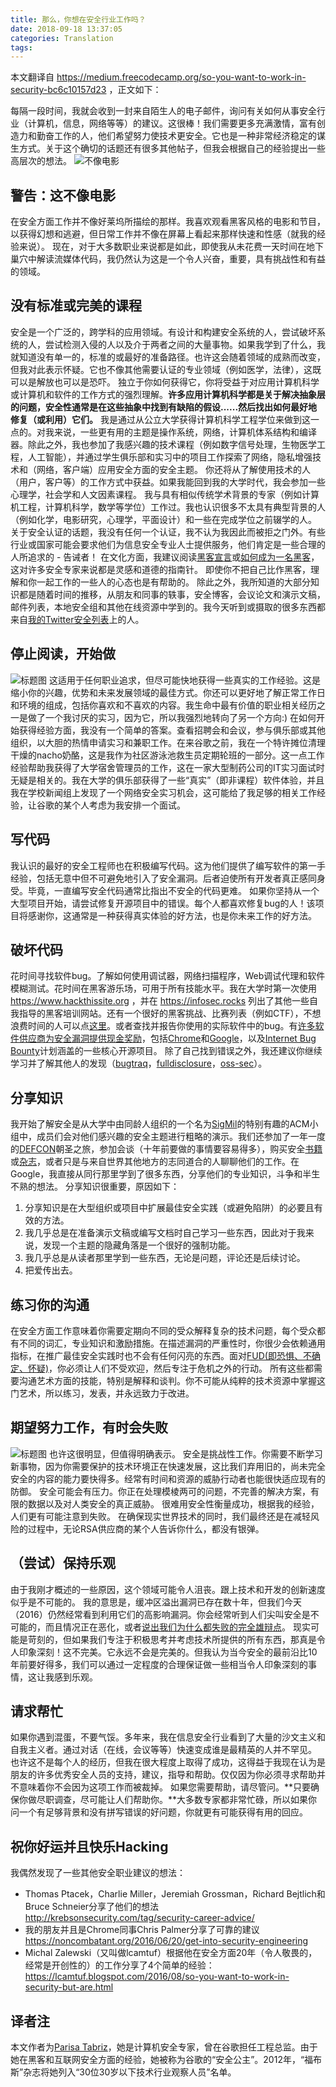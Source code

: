 ```yaml
---
title: 那么，你想在安全行业工作吗？
date: 2018-09-18 13:37:05
categories: Translation
tags:
---
```


本文翻译自 <https://medium.freecodecamp.org/so-you-want-to-work-in-security-bc6c10157d23> ，正文如下：

每隔一段时间，我就会收到一封来自陌生人的电子邮件，询问有关如何从事安全行业（计算机，信息，网络等等）的建议。这很棒！我们需要更多充满激情，富有创造力和勤奋工作的人，他们希望努力使技术更安全。它也是一种非常经济稳定的谋生方式。关于这个确切的话题还有很多其他帖子，但我会根据自己的经验提出一些高层次的想法。
![不像电影](https://cdn-images-1.medium.com/max/1000/1*Z7BjkasC8Kx5JtZ7N5Pe2A.gif)
<!--more-->

## 警告：这不像电影
在安全方面工作并不像好莱坞所描绘的那样。我喜欢观看黑客风格的电影和节目，以获得幻想和逃避，但日常工作并不像在屏幕上看起来那样快速和性感（就我的经验来说）。
现在，对于大多数职业来说都是如此，即使我从未花费一天时间在地下巢穴中解读流媒体代码，我仍然认为这是一个令人兴奋，重要，具有挑战性和有益的领域。

## 没有标准或完美的课程
安全是一个广泛的，跨学科的应用领域。有设计和构建安全系统的人，尝试破坏系统的人，尝试检测入侵的人以及介于两者之间的大量事物。如果我学到了什么，我就知道没有单一的，标准的或最好的准备路径。也许这会随着领域的成熟而改变，但我对此表示怀疑。它也不像其他需要认证的专业领域（例如医学，法律），这既可以是解放也可以是恐吓。
独立于你如何获得它，你将受益于对应用计算机科学或计算机和软件的工作方式的强烈理解。**许多应用计算机科学都是关于解决抽象层的问题，安全性通常是在这些抽象中找到有缺陷的假设......然后找出如何最好地修复（或利用）它们。**
我是通过从公立大学获得计算机科学工程学位来做到这一点的。对我来说，一些更有用的主题是操作系统，网络，计算机体系结构和编译器。除此之外，我也参加了我感兴趣的技术课程（例如数字信号处理，生物医学工程，人工智能），并通过学生俱乐部和实习中的项目工作探索了网络，隐私增强技术和（网络，客户端）应用安全方面的安全主题。
你还将从了解使用技术的人（用户，客户等）的工作方式中获益。如果我能回到我的大学时代，我会参加一些心理学，社会学和人文因素课程。
我与具有相似传统学术背景的专家（例如计算机工程，计算机科学，数学等学位）工作过。我也认识很多不太具有典型背景的人（例如化学，电影研究，心理学，平面设计）和一些在完成学位之前辍学的人。
关于安全认证的话题，我没有任何一个认证，我不认为我因此而被拒之门外。有些行业或国家可能会要求他们为信息安全专业人士提供服务，他们肯定是一些合理的人所追求的 - 告诫者！
在文化方面，我建议阅读[黑客宣言](https://en.wikipedia.org/wiki/Hacker_Manifesto)或[如何成为一名黑客](https://translations.readthedocs.io/en/latest/)，这对许多安全专家来说都是灵感和道德的指南针。 即使你不把自己比作黑客，理解和你一起工作的一些人的心态也是有帮助的。
除此之外，我所知道的大部分知识都是随着时间的推移，从朋友和同事的轶事，安全博客，会议论文和演示文稿，邮件列表，本地安全组和其他在线资源中学到的。我今天听到或摄取的很多东西都来自[我的Twitter安全列表](https://twitter.com/laparisa/lists/security)上的人。

## 停止阅读，开始做
![标题图](https://cdn-images-1.medium.com/max/1000/1*Q7FRcfOGAAIJoADz0KvTIQ.gif)
这适用于任何职业追求，但尽可能快地获得一些真实的工作经验。这是缩小你的兴趣，优势和未来发展领域的最佳方式。你还可以更好地了解正常工作日和环境的组成，包括你喜欢和不喜欢的内容。我生命中最有价值的职业相关经历之一是做了一个我讨厌的实习，因为它，所以我强烈地转向了另一个方向:)
在如何开始获得经验方面，我没有一个简单的答案。查看招聘会和会议，参与俱乐部或其他组织，以大胆的热情申请实习和兼职工作。在来谷歌之前，我在一个特许摊位清理干燥的nacho奶酪，这是我作为社区游泳池救生员定期轮班的一部分。这一点工作经验帮助我获得了大学宿舍管理员的工作，这在一家大型制药公司的IT实习面试时无疑是相关的。我在大学的俱乐部获得了一些“真实”（即非课程）软件体验，并且我在学校新闻组上发现了一个网络安全实习机会，这可能给了我足够的相关工作经验，让谷歌的某个人考虑为我安排一个面试。

## 写代码
我认识的最好的安全工程师也在积极编写代码。这为他们提供了编写软件的第一手经验，包括无意中但不可避免地引入了安全漏洞。后者迫使所有开发者真正感同身受。毕竟，一直编写安全代码通常比指出不安全的代码更难。
如果你坚持从一个大型项目开始，请尝试修复开源项目中的错误。每个人都喜欢修复bug的人！该项目将感谢你，这通常是一种获得真实体验的好方法，也是你未来工作的好方法。

## 破坏代码
花时间寻找软件bug。了解如何使用调试器，网络扫描程序，Web调试代理和软件模糊测试。花时间在黑客游乐场，可用于所有技能水平。我在大学时第一次使用 <https://www.hackthissite.org> ，并在 <https://infosec.rocks> 列出了其他一些自我指导的黑客培训网站。还有一个很好的黑客挑战、比赛列表（例如CTF），不想浪费时间的人可以点[这里](https://security.stackexchange.com/questions/3592/what-hacking-competitions-challenges-exist)。或者查找并报告你使用的实际软件中的bug。有[许多软件供应商为安全漏洞提供现金奖励](https://www.bugcrowd.com/bug-bounty-list/)，包括[Chrome](https://www.google.com/about/appsecurity/chrome-rewards/)和[Google](https://www.google.com/about/appsecurity/reward-program/)，以及[Internet Bug Bounty](https://www.hackerone.com/internet-bug-bounty)计划涵盖的一些核心开源项目。
除了自己找到错误之外，我还建议你继续学习并了解其他人的发现（[bugtraq](https://seclists.org/bugtraq/)，[fulldisclosure](https://seclists.org/fulldisclosure/)，[oss-sec](https://seclists.org/oss-sec/)）。

## 分享知识
我开始了解安全是从大学中由同龄人组织的一个名为[SigMil](https://www-s.acm.illinois.edu/mailman/listinfo/sigmil-l)的特别有趣的ACM小组中，成员们会对他们感兴趣的安全主题进行粗略的演示。我们还参加了一年一度的[DEFCON](https://www.defcon.org/)朝圣之旅，参加会谈（十年前要做的事情要容易得多），购买安全[书籍](https://www.defcon.org/html/links/book-list.html)或[杂志](https://www.2600.com/)，或者只是与来自世界其他地方的志同道合的人聊聊他们的工作。在Google，我直接从同行那里学到了很多东西，分享他们的专业知识，斗争和半生不熟的想法。
分享知识很重要，原因如下：
1. 分享知识是在大型组织或项目中扩展最佳安全实践（或避免陷阱）的必要且有效的方法。
2. 我几乎总是在准备演示文稿或编写文档时自己学习一些东西，因此对于我来说，发现一个主题的隐藏角落是一个很好的强制功能。
3. 我几乎总是从读者那里学到一些东西，无论是问题，评论还是后续讨论。
4. 把爱传出去。

## 练习你的沟通
在安全方面工作意味着你需要定期向不同的受众解释复杂的技术问题，每个受众都有不同的词汇，专业知识和激励措施。在描述漏洞的严重性时，你很少会依赖通用指标，在推广最佳安全实践时也不会有任何闪亮的东西。面对[FUD(即恐惧、不确定、怀疑)](https://zh.wikipedia.org/zh-cn/FUD)，你必须让人们不受欢迎，然后专注于危机之外的行动。
所有这些都需要沟通艺术方面的技能，特别是解释和谈判。你不可能从纯粹的技术资源中掌握这门艺术，所以练习，发表，并永远致力于改进。

## 期望努力工作，有时会失败
![标题图](https://cdn-images-1.medium.com/max/1000/1*0iQlhQQUroM4_A1zAW6n3w.gif)
也许这很明显，但值得明确表示。
安全是挑战性工作。你需要不断学习新事物，因为你需要保护的技术环境正在快速发展，这比我们弃用旧的，尚未完全安全的内容的能力要快得多。经常有时间和资源的威胁行动者也能很快适应现有的防御。
安全可能会有压力。你正在处理模棱两可的问题，不完善的解决方案，有限的数据以及对人类安全的真正威胁。
很难用安全性衡量成功，根据我的经验，人们更有可能注意到失败。 在确保现实世界技术的同时，我们最终还是在减轻风险的过程中，无论RSA供应商的某个人告诉你什么，都没有银弹。

## （尝试）保持乐观
由于我刚才概述的一些原因，这个领域可能令人沮丧。跟上技术和开发的创新速度似乎是不可能的。 我的意思是，缓冲区溢出漏洞已存在数十年，但我们今天（2016）仍然经常看到利用它们的高影响漏洞。你会经常听到人们尖叫安全是不可能的，而且情况正在恶化，或者[说出我们为什么都失败的完全雄辩点](https://lcamtuf.blogspot.com/2010/05/security-engineering-broken-promises.html)。
现实可能是苛刻的，但如果我们专注于积极思考并考虑技术所提供的所有东西，那真是令人印象深刻！这不完美。它永远不会是完美的。但我认为当今安全的最前沿比10年前要好得多，我们可以通过一定程度的合理保证做一些相当令人印象深刻的事情，这让我感到乐观。

## 请求帮忙
如果你遇到混蛋，不要气馁。多年来，我在信息安全行业看到了大量的沙文主义和自我主义者。通过对话（在线，会议等等）快速变成谁是最精英的人并不罕见。
也许这不是每个人的经历，但我在很大程度上取得了成功，这得益于我现在认为是朋友的许多优秀安全人员的支持，建议，指导和帮助。仅仅因为你必须寻求帮助并不意味着你不会因为这项工作而被裁掉。
如果您需要帮助，请尽管问。**只要确保你做尽职调查，尽可能让人们帮助你。**大多数专家都非常忙碌，所以如果你问一个有足够背景和没有拼写错误的好问题，你就更有可能获得有用的回应。

## 祝你好运并且快乐Hacking
我偶然发现了一些其他安全职业建议的想法：

- Thomas Ptacek，Charlie Miller，Jeremiah Grossman，Richard Bejtlich和Bruce Schneier分享了他们的想法 <http://krebsonsecurity.com/tag/security-career-advice/>
- 我的朋友并且是Chrome同事Chris Palmer分享了可靠的建议 <https://noncombatant.org/2016/06/20/get-into-security-engineering>
- Michal Zalewski（又叫做lcamt​​uf）根据他在安全方面20年（令人敬畏的，经常是开创性的）的工作分享了4个简单的经验：<https://lcamtuf.blogspot.com/2016/08/so-you-want-to-work-in-security-but-are.html>

## 译者注
本文作者为[Parisa Tabriz](https://en.wikipedia.org/wiki/Parisa_Tabriz)，她是计算机安全专家，曾在谷歌担任工程总监。由于她在黑客和互联网安全方面的经验，她被称为谷歌的“安全公主”。2012年，“福布斯”杂志将她列入“30位30岁以下技术行业观察人员”名单。